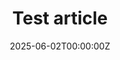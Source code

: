 ---
title: "Test article"
date: 2025-06-02T00:00:00Z
last_updated: 2025-06-02T00:00:00Z
draft: false
layout: faq-question
summary: "test summary"
contributors: 
- "Jacc" 
sources:
---